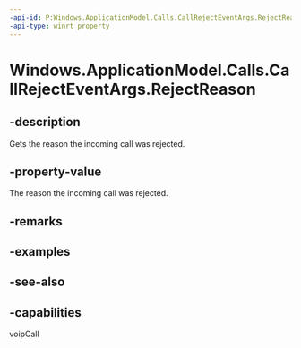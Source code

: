 ----api-id: P:Windows.ApplicationModel.Calls.CallRejectEventArgs.RejectReason
-api-type: winrt property
---<!-- Property syntaxpublic Windows.ApplicationModel.Calls.VoipPhoneCallRejectReason RejectReason { get; }--># Windows.ApplicationModel.Calls.CallRejectEventArgs.RejectReason## -descriptionGets the reason the incoming call was rejected.## -property-valueThe reason the incoming call was rejected.## -remarks## -examples## -see-also## -capabilitiesvoipCall